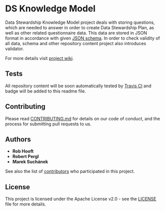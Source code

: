 # DS Knowledge Model

Data Stewardship Knowledge Model project deals with storing questions, which are needed to answer in order to create Data Stewardship Plan, as well as other related questionnaire data. This data are stored in JSON format in accordance with given [JSON schema](http://json-schema.org). In order to check validity of all data, schema and other repository content project also introduces validator.

For more details visit [project wiki](https://github.com/CCMi-FIT/ds-km-core/wiki).

## Tests

All repository content will be soon automatically tested by [Travis CI](https://travis-ci.org) and badge will be added to this readme file.

## Contributing

Please read [CONTRIBUTING.md](CONTRIBUTING.md) for details on our code of conduct, and the process for submitting pull requests to us.

## Authors

* **Rob Hooft**
* **Robert Pergl**
* **Marek Suchánek**

See also the list of [contributors](https://github.com/CCMi-FIT/ds-km-core/graphs/contributors) who participated in this project.

## License

This project is licensed under the Apache License v2.0 - see the [LICENSE](LICENSE) file for more details.
